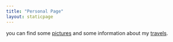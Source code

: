 ```yaml
---
title: "Personal Page"
layout: staticpage
---
```


you can find some [pictures]('gallery') and some information about my [travels]('travel').